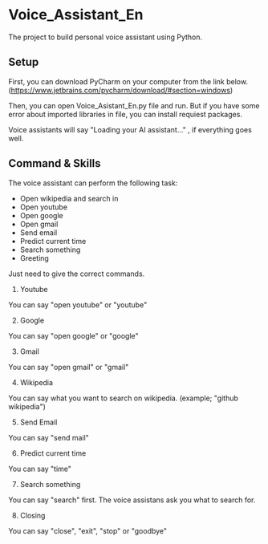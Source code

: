 # Voice_Assistant_En

The project to build personal voice assistant using Python.

## Setup
First, you can download PyCharm on your computer from the link below.
(https://www.jetbrains.com/pycharm/download/#section=windows)

Then, you can open Voice_Asistant_En.py file and run. But if you have some error about imported libraries in file, you can install requiest packages.

Voice assistants will say "Loading your AI assistant..." , if everything goes well.

## Command & Skills
The  voice assistant can perform the following task:

- Open wikipedia and search in
- Open youtube
- Open google
- Open gmail
- Send email
- Predict current time
- Search something
- Greeting

Just need to give the correct commands.

1. Youtube

  You can say "open youtube" or "youtube"

2. Google
  
  You can say "open google" or "google"
  
3. Gmail
  
  You can say "open gmail" or "gmail"
  
4. Wikipedia
  
  You can say what you want to search on wikipedia. (example; "github wikipedia")
  
5. Send Email
  
  You can say "send mail"
  
6. Predict current time
  
  You can say "time"
  
7. Search something
  
  You can say "search" first. The voice assistans ask you what to search for. 
 
8. Closing
  
  You can say "close", "exit", "stop" or "goodbye"
  


